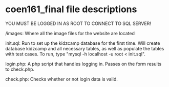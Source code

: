 coen161_final file descriptions
================================

YOU MUST BE LOGGED IN AS ROOT TO CONNECT TO SQL SERVER!

/images: Where all the image files for the website are located

init.sql: Run to set up the kidzcamp database for the first time. Will create database kidzcamp and all necessary tables, as well as populate the tables with test cases. To run, type "mysql -h localhost -u root < init.sql".

login.php: A php script that handles logging in. Passes on the form results to check.php.

check.php: Checks whether or not login data is valid. 
